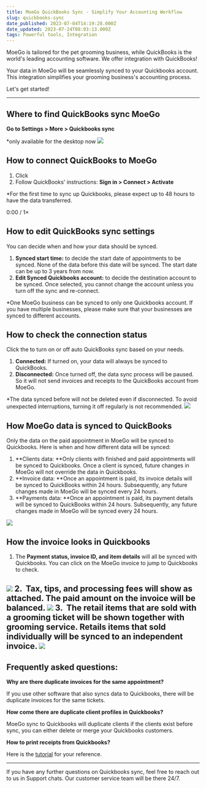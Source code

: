 ```yaml
---
title: MoeGo QuickBooks Sync - Simplify Your Accounting Workflow
slug: quickbooks-sync
date_published: 2023-07-04T14:19:28.000Z
date_updated: 2023-07-24T08:03:13.000Z
tags: Powerful tools, Integration
---
```


MoeGo is tailored for the pet grooming business, while QuickBooks is the world's leading accounting software. We offer integration with QuickBooks!

Your data in MoeGo will be seamlessly synced to your Quickbooks account. This integration simplifies your grooming business's accounting process.

Let's get started!

---

## Where to find QuickBooks sync MoeGo

**Go to Settings > More > Quickbooks sync**

*only available for the desktop now
![](__GHOST_URL__/content/images/2023/07/Frame-427319910.png)
## How to connect QuickBooks to MoeGo

1. Click **<Connect to QuickBooks>**
2. Follow QuickBooks' instructions: **Sign in > Connect > Activate**

*For the first time to sync up Quickbooks, please expect up to 48 hours to have the data transferred.

0:00
/
1&#215;

## How to edit QuickBooks sync settings

You can decide when and how your data should be synced. 

1. **Synced start time:** to decide the start date of appointments to be synced. None of the data before this date will be synced. The start date can be up to 3 years from now. 
2. **Edit Synced Quickbooks account:** to decide the destination account to be synced. Once selected, you cannot change the account unless you turn off the sync and re-connect.

*One MoeGo business can be synced to only one Quickbooks account. If you have multiple businesses, please make sure that your businesses are synced to different accounts.

## How to check the connection status

Click the **<toggle>** to turn on or off auto QuickBooks sync based on your needs. 

1. **Connected:** If turned on, your data will always be synced to QuickBooks.
2. **Disconnected:** Once turned off, the data sync process will be paused. So it will not send invoices and receipts to the QuickBooks account from MoeGo. 

*The data synced before will not be deleted even if disconnected. To avoid unexpected interruptions, turning it off regularly is not recommended.
![](__GHOST_URL__/content/images/2023/07/Frame-427319911.png)
## How MoeGo data is synced to QuickBooks 

Only the data on the paid appointment in MoeGo will be synced to Quickbooks. Here is when and how different data will be synced:

1. **Clients data: **Only clients with finished and paid appointments will be synced to Quickbooks. Once a client is synced, future changes in MoeGo will not override the data in Quickbooks. 
2. **Invoice data: **Once an appointment is paid, its invoice details will be synced to QuickBooks within 24 hours. Subsequently, any future changes made in MoeGo will be synced every 24 hours.
3. **Payments data: **Once an appointment is paid, its payment details will be synced to QuickBooks within 24 hours. Subsequently, any future changes made in MoeGo will be synced every 24 hours.

![](__GHOST_URL__/content/images/2023/07/Frame-427319912-1.png)
## How the invoice looks in Quickbooks

1. The **Payment status, invoice ID, and item details** will all be synced with Quickbooks. You can click **<View invoice in Quickbooks>** on the MoeGo invoice to jump to Quickbooks to check. 

![](__GHOST_URL__/content/images/2023/07/Frame-427319915.png)
2.  **Tax, tips, and processing fees** will show as attached. The paid amount on the invoice will be balanced.
![](__GHOST_URL__/content/images/2023/07/Frame-427319914.png)
3.  The retail items that are sold with a grooming ticket will be shown together with grooming service. Retails items that sold individually will be synced to an independent invoice.
![](__GHOST_URL__/content/images/2023/07/Frame-427319913.png)
---

## Frequently asked questions:

**Why are there duplicate invoices for the same appointment?**

If you use other software that also syncs data to Quickbooks, there will be duplicate invoices for the same tickets. 

**How come there are duplicate client profiles in Quickbooks?**

MoeGo sync to Quickbooks will duplicate clients if the clients exist before sync, you can either delete or merge your Quickbooks customers.

**How to print receipts from Quickbooks?**

Here is the [tutorial](https://www.youtube.com/watch?v=TEwZwICOwQI) for your reference. 

---

If you have any further questions on Quickbooks sync, feel free to reach out to us in Support chats. Our customer service team will be there 24/7.
